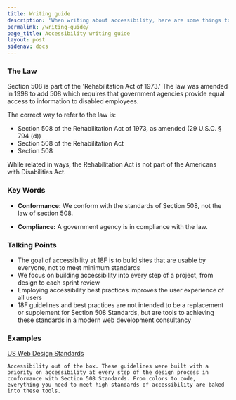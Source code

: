 ```yaml
---
title: Writing guide
description: 'When writing about accessibility, here are some things to keep in mind'
permalink: /writing-guide/
page_title: Accessibility writing guide
layout: post
sidenav: docs
---
```


### The Law

Section 508 is part of the 'Rehabilitation Act of 1973.' The law was amended in 1998 to add 508 which requires that government agencies provide equal access to information to disabled employees.

The correct way to refer to the law is:

* Section 508 of the Rehabilitation Act of 1973, as amended (29 U.S.C. § 794 (d))
* Section 508 of the Rehabilitation Act
* Section 508

While related in ways, the Rehabilitation Act is not part of the Americans with Disabilities Act.

### Key Words

* __Conformance:__ We conform with the standards of Section 508, not the law of section 508.

* __Compliance:__ A government agency is in compliance with the law.

### Talking Points

* The goal of accessibility at 18F is to build sites that are usable by everyone, not to meet minimum standards
* We focus on building accessibility into every step of a project, from design to each sprint review
* Employing accessibility best practices improves the user experience of all users
* 18F guidelines and best practices are not intended to be a replacement or supplement for Section 508 Standards, but are tools to achieving these standards in a modern web development consultancy

### Examples

[US Web Design Standards](https://playbook.cio.gov/designstandards/)

`Accessibility out of the box. These guidelines were built with a priority on accessibility at every step of the design process in conformance with Section 508 Standards. From colors to code, everything you need to meet high standards of accessibility are baked into these tools.`




